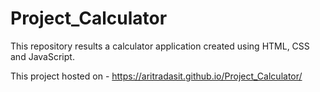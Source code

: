 # Project_Calculator
This repository results a calculator application created using HTML, CSS and JavaScript.

This project hosted on - https://aritradasit.github.io/Project_Calculator/
